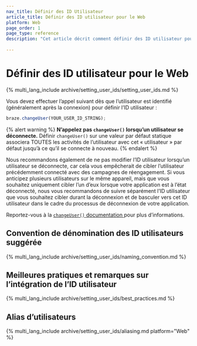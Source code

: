 ```yaml
---
nav_title: Définir des ID Utilisateur
article_title: Définir des ID utilisateur pour le Web
platform: Web
page_order: 1
page_type: reference
description: "Cet article décrit comment définir des ID utilisateur pour chacun de vos utilisateurs, y compris les meilleures pratiques et les points importants à prendre en compte avant de procéder à des modifications."
 
---
```


# Définir des ID utilisateur pour le Web

{% multi_lang_include archive/setting_user_ids/setting_user_ids.md %}

Vous devez effectuer l’appel suivant dès que l’utilisateur est identifié (généralement après la connexion) pour définir l’ID utilisateur :

```javascript
braze.changeUser(YOUR_USER_ID_STRING);
```

{% alert warning %}
**N’appelez pas `changeUser()` lorsqu’un utilisateur se déconnecte.** Définir `changeUser()` sur une valeur par défaut statique associera TOUTES les activités de l’utilisateur avec cet « utilisateur » par défaut jusqu’à ce qu’il se connecte à nouveau.
{% endalert %}

Nous recommandons également de ne pas modifier l’ID utilisateur lorsqu’un utilisateur se déconnecte, car cela vous empêcherait de cibler l’utilisateur précédemment connecté avec des campagnes de réengagement. Si vous anticipez plusieurs utilisateurs sur le même appareil, mais que vous souhaitez uniquement cibler l’un d’eux lorsque votre application est à l’état déconnecté, nous vous recommandons de suivre séparément l’ID utilisateur que vous souhaitez cibler durant la déconnexion et de basculer vers cet ID utilisateur dans le cadre du processus de déconnexion de votre application.

Reportez-vous à la [`changeUser()` documentation ][4] pour plus d’informations.

## Convention de dénomination des ID utilisateurs suggérée

{% multi_lang_include archive/setting_user_ids/naming_convention.md %}

## Meilleures pratiques et remarques sur l’intégration de l’ID utilisateur

{% multi_lang_include archive/setting_user_ids/best_practices.md %}

## Alias d’utilisateurs

{% multi_lang_include archive/setting_user_ids/aliasing.md platform="Web" %}

[1]: {{site.baseurl}}/developer_guide/rest_api/user_data/#user-data
[2]: {{site.baseurl}}/api/endpoints/messaging/
[4]: https://js.appboycdn.com/web-sdk/latest/doc/modules/braze.html#changeuser "Javadocs"
[5]: {{site.baseurl}}/user_guide/data_and_analytics/user_data_collection/user_profile_lifecycle/#user-aliases
